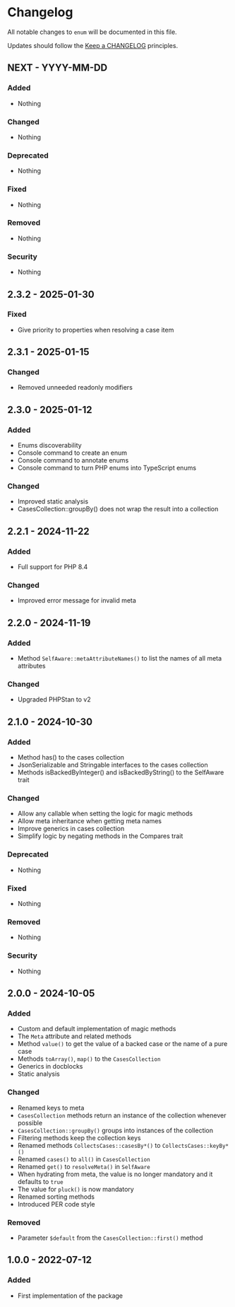 # Changelog

All notable changes to `enum` will be documented in this file.

Updates should follow the [Keep a CHANGELOG](https://keepachangelog.com/) principles.


## NEXT - YYYY-MM-DD

### Added
- Nothing

### Changed
- Nothing

### Deprecated
- Nothing

### Fixed
- Nothing

### Removed
- Nothing

### Security
- Nothing


## 2.3.2 - 2025-01-30

### Fixed
- Give priority to properties when resolving a case item


## 2.3.1 - 2025-01-15

### Changed
- Removed unneeded readonly modifiers


## 2.3.0 - 2025-01-12

### Added
- Enums discoverability
- Console command to create an enum
- Console command to annotate enums
- Console command to turn PHP enums into TypeScript enums

### Changed
- Improved static analysis
- CasesCollection::groupBy() does not wrap the result into a collection


## 2.2.1 - 2024-11-22

### Added
- Full support for PHP 8.4

### Changed
- Improved error message for invalid meta


## 2.2.0 - 2024-11-19

### Added
- Method `SelfAware::metaAttributeNames()` to list the names of all meta attributes

### Changed
- Upgraded PHPStan to v2


## 2.1.0 - 2024-10-30

### Added
- Method has() to the cases collection
- JsonSerializable and Stringable interfaces to the cases collection
- Methods isBackedByInteger() and isBackedByString() to the SelfAware trait

### Changed
- Allow any callable when setting the logic for magic methods
- Allow meta inheritance when getting meta names
- Improve generics in cases collection
- Simplify logic by negating methods in the Compares trait

### Deprecated
- Nothing

### Fixed
- Nothing

### Removed
- Nothing

### Security
- Nothing


## 2.0.0 - 2024-10-05

### Added
- Custom and default implementation of magic methods
- The `Meta` attribute and related methods
- Method `value()` to get the value of a backed case or the name of a pure case
- Methods `toArray()`, `map()` to the `CasesCollection`
- Generics in docblocks
- Static analysis

### Changed
- Renamed keys to meta
- `CasesCollection` methods return an instance of the collection whenever possible
- `CasesCollection::groupBy()` groups into instances of the collection
- Filtering methods keep the collection keys
- Renamed methods `CollectsCases::casesBy*()` to `CollectsCases::keyBy*()`
- Renamed `cases()` to `all()` in `CasesCollection`
- Renamed `get()` to `resolveMeta()` in `SelfAware`
- When hydrating from meta, the value is no longer mandatory and it defaults to `true`
- The value for `pluck()` is now mandatory
- Renamed sorting methods
- Introduced PER code style

### Removed
- Parameter `$default` from the `CasesCollection::first()` method


## 1.0.0 - 2022-07-12

### Added
- First implementation of the package
